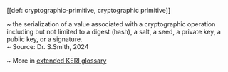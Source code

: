 [[def: cryptographic-primitive, cryptographic primitive]]

~ the serialization of a value associated with a cryptographic operation including but not limited to a digest (hash), a salt, a seed, a private key, a public key, or a signature.  
~ Source: Dr. S.Smith, 2024

~ More in <a href="https://weboftrust.github.io/WOT-terms/docs/glossary/cryptographic-primitive">extended KERI glossary</a>
